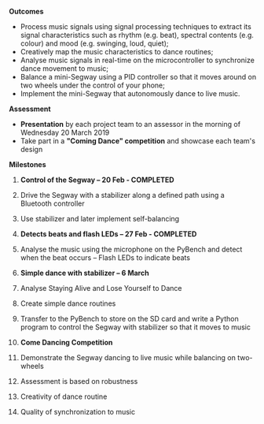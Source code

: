 **Outcomes**

- Process music signals using signal processing techniques to extract its signal characteristics such as rhythm (e.g. beat), spectral contents (e.g. colour) and mood (e.g. swinging, loud, quiet);
- Creatively map the music characteristics to dance routines;
- Analyse music signals in real-time on the microcontroller to synchronize dance movement to music;
- Balance a mini-Segway using a PID controller so that it moves around on two wheels under the control of your phone;
- Implement the mini-Segway that autonomously dance to live music.

**Assessment**

- **Presentation** by each project team to an assessor in the morning of Wednesday 20 March 2019
- Take part in a **&quot;Coming Dance&quot; competition** and showcase each team&#39;s design

**Milestones**

1. **Control of the Segway – 20 Feb - COMPLETED**
  1. Drive the Segway with a stabilizer along a defined path using a Bluetooth controller
  2. Use stabilizer and later implement self-balancing

1. **Detects beats and flash LEDs – 27 Feb - COMPLETED**
  1. Analyse the music using the microphone on the PyBench and detect when the beat occurs – Flash LEDs to indicate beats

1. **Simple dance with stabilizer – 6 March**
  1. Analyse Staying Alive and Lose Yourself to Dance
  2. Create simple dance routines
  3. Transfer to the PyBench to store on the SD card and write a Python program to control the Segway with stabilizer so that it moves to music

1. **Come Dancing Competition**
  1. Demonstrate the Segway dancing to live music while balancing on two-wheels
  2. Assessment is based on robustness
  3. Creativity of dance routine
  4. Quality of synchronization to music
